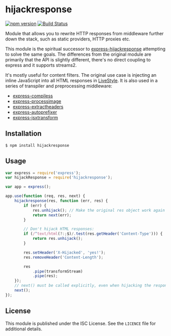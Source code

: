 # hijackresponse

[![npm version](https://badge.fury.io/js/hijackresponse.svg)](https://www.npmjs.com/package/hijackresponse)
[![Build Status](https://travis-ci.org/gustavnikolaj/hijackresponse.svg)](https://travis-ci.org/gustavnikolaj/hijackresponse)

Module that allows you to rewrite HTTP responses from middleware further down
the stack, such as static providers, HTTP proxies etc.

This module is the spiritual successor to
[express-hijackresponse](https://github.com/papandreou/express-hijackresponse)
attempting to solve the same goals. The differences from the original module are
primarily that the API is slightly different, there's no direct coupling to
express and it supports streams2.

It's mostly useful for content filters. The original use case is injecting an
inline JavaScript into all HTML responses in
<a href='https://github.com/One-com/livestyle'>LiveStyle</a>. It is also used
in a series of transpiler and preprocessing middleware:

- [express-compiless](https://github.com/papandreou/express-compiless)
- [express-processimage](https://github.com/papandreou/express-processimage)
- [express-extractheaders](https://github.com/papandreou/express-extractheaders)
- [express-autoprefixer](https://github.com/gustavnikolaj/express-autoprefixer)
- [express-jsxtransform](https://github.com/gustavnikolaj/express-jsxtransform)

## Installation

```
$ npm install hijackresponse
```

## Usage

```js
var express = require('express');
var hijackResponse = require('hijackresponse');

var app = express();

app.use(function (req, res, next) {
    hijackresponse(res, function (err, res) {
        if (err) {
            res.unhijack(); // Make the original res object work again
            return next(err);
        }

        // Don't hijack HTML responses:
        if (/^text/html(?:;$)/.test(res.getHeader('Content-Type'))) {
            return res.unhijack();
        }

        res.setHeader('X-Hijacked', 'yes!');
        res.removeHeader('Content-Length');

        res
            .pipe(transformStream)
            .pipe(res);
    });
    // next() must be called explicitly, even when hijacking the response:
    next();
});
```

## License

This module is published under the ISC License. See the `LICENCE` file for
additional details.
